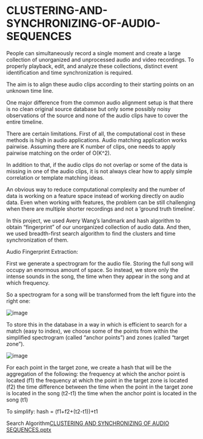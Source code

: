 # CLUSTERING-AND-SYNCHRONIZING-OF-AUDIO-SEQUENCES

People can simultaneously record a single moment and create a large collection of unorganized and unprocessed audio and video recordings. To properly playback, edit, and analyze these collections, distinct event identification and time synchronization is required. 

The aim is to align these audio clips according to their starting points on an unknown time line. 

One major difference from the common audio alignment setup is that there is no clean original source database but only some possibly noisy observations of the source and none of the audio clips have to cover the entire timeline.

There are certain limitations. First of all, the computational cost in these methods is high in audio applications. Audio matching application works pairwise. Assuming there are K number of clips, one needs to apply pairwise matching on the order of O(K^2). 

In addition to that, if the audio clips do not overlap or some of the data is missing in one of the audio clips, it is not always clear how to apply simple correlation or template matching ideas. 

An obvious way to reduce computational complexity and the number of data is working on a feature space instead of working directly on audio data. Even when working with features, the problem can be still challenging when there are multiple shorter recordings and not a ’ground truth timeline’.

In this project, we used Avery Wang’s landmark and hash algorithm to obtain “fingerprint” of our unorganized collection of audio data. And then, we used breadth-first search algorithm to find the clusters and time synchronization of them.

Audio Fingerprint Extraction:

First we generate a spectrogram for the audio file. Storing the full song will occupy an enormous amount of space. So instead, we store only the intense sounds in the song, the time when they appear in the song and at which frequency.

So a spectrogram for a song will be transformed from the left figure into the right one:

![image](https://user-images.githubusercontent.com/79766032/114278623-b1e12f80-99fe-11eb-8734-ff3d75a7fa9f.png)

To store this in the database in a way in which is efficient to search for a match (easy to index), we choose some of the points from within the simplified spectrogram (called “anchor points”) and zones (called “target zone”).

![image](https://user-images.githubusercontent.com/79766032/114278637-c4f3ff80-99fe-11eb-9af8-be5be88b3342.png)

For each point in the target zone, we create a hash that will be the aggregation of the following: 
the frequency at which the anchor point is located (f1) 
the frequency at which the point in the target zone is located (f2)
the time difference between the time when the point in the target zone is located in the song (t2-t1) 
the time when the anchor point is located in the song (t1)

To simplify: hash = (f1+f2+(t2-t1))+t1

Search Algorithm[CLUSTERING AND SYNCHRONIZING OF AUDIO SEQUENCES.pptx](https://github.com/haydarevren/CLUSTERING-AND-SYNCHRONIZING-OF-AUDIO-SEQUENCES/files/6290371/CLUSTERING.AND.SYNCHRONIZING.OF.AUDIO.SEQUENCES.pptx)



